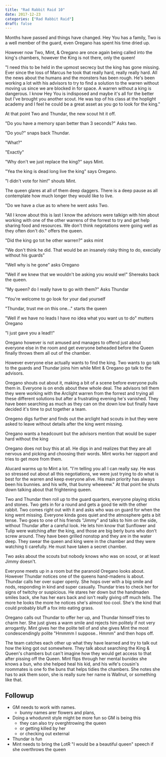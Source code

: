 ```yaml
---
title: "Rad Rabbit Raid 10"
date: 2017-12-23
categories: ["Rad Rabbit Raid"]
draft: false
---
```


Months have passed and things have changed. Hey You has a family, Two is a well member of the guard, even Oregano has spent his time dried up.

However now Two, Mint, & Oregano are once again being called into the king's chambers, however the King is not there, only the queen!

"I need this to be held in the upmost secrecy but the king has gone missing. Ever since the loss of Marcus he took that really hard, really really hard. All the news about the humans and the monsters has been rough. He's been working a lot with his advisors to try to find a solution to the warren without moving us since we are blocked in for space. A warren without a king is dangerous. I know Hey You is indisposed and maybe it's all for the better but I've brought you another scout. He was top of his class at the hoplight academy and I feel he could be a great asset as you go to look for the king."

At that point Two and Thundar, the new scout hit it off.

"Do you have a memory span better than 3 seconds?" Asks two.

"Do you?" snaps back Thundar.

"What?"

"Exactly"

"Why don't we just replace the king?" says Mint.

"Yea the king is dead long live the king" says Oregano.

"I didn't vote for him!" shouts Mint.

The queen glares at all of them deep daggers. There is a deep pause as all contemplate how much longer they would like to live.

"Do we have a clue as to where he went asks Two.

"All I know about this is last I know the advisors were talkign with him about working with one of the other warrens of the forrest to try and get help sharing food and resources. We don't think negotations were going well as they often don't do." offers the queen.

"Did the king go tot he other warren?" asks mint

"We don't think he did. That would be an insanely risky thing to do, execially without his guards"

"Well why is he gone" asks Oregano

"Well if we knew that we wouldn't be asking you would we!" Shereaks back the queen.

"My queen? do I really have to go with them?" Asks Thundar

"You're welcome to go look for your dad yourself

"Thundar, trust me on this one..." starts the queen

"Well if we have no leads I have no idea what you want us to do" mutters Oregano

"I just gave you a lead!!"

Oregano however is not amused and manages to offend just about everyone else in the room and get everyone beheaded before the Queen finally throws them all out of the chamber.

However everyone else actually wants to find the king. Two wants to go talk to the guards and Thundar joins him while Mint & Oregano go talk to the advisors.

Oregano shouts out about it, making a bit of a scene before everyone pulls them in. Everyone is on ends about thew whole deal. The advisors tell them they were working with the Arclight warren from the forrest and trying all these different solutions but after a frustrating evening he's vanished. They have been searching as much as they can on the down low but finally have decided it's time to put together a team.

Oregeno digs further and finds out the arclight had scouts in but they were asked to leave without details after the king went missing.

Oregano wants a headcount but the advisors mention that would be super hard without the king

Oregano does not buy this at all. He digs in and realizes that they are all nervous and picking and choosing their words. Mint works her rapport and tries to get more from them. 

Alucard warms up to Mint a lot. "I'm telling you all I can really say. He was so stressed out about all this negotiations, we were just trying to do what is best for the warren and keep everyone alive. His main priority has always been his bunnies. and his wife, that bunny wheeeew." At that point he shuts down talking about that frightening queen.

Two and Thundar then roll up to the guard quarters, everyone playing sticks and stones. Two gets in for a round and gets a good tie with the other rabbit. Two comes right out with it and asks who was on guard for when the king went missing. Everyone kinda goes quiet and the atmosphere gets a bit tense. Two goes to one of his friends "Jimmy" and talks to him on the side, without Thundar after a careful look. He lets him know that Sunflower and Tulip were watching after the king, and those are big berly buns who don't screw around. They have been grilled nonstop and they are in the water deep. They swear the queen and king were in the chamber and they were watching ti carefully. He must have taken a secret chamber.

Two asks about the scouts but nobody knows who was on scout, or at least Jimmy doesn't.

Everyone meets up in a room but the paranoid Oregano looks about. However Thundar notices one of the queens hand-madens is about. Thundar calls her over super openly. She hops over with a big smile and nods, responding in kind and super casually. Thundar tries to check her for signs of twitchy or suspicious. He stares her down but the handmaden smiles back, she has her ears back and isn't really giving off much tells. The more he looks the more he notices she's almost too cool. She's the kind that could probably bluff a fox into eating grass.

Oregano calls out Thundar to offer her up, and Thundar himself tries to charm her. She just gives a warm smile and rejects him politely if not very arrogantly. Mint gives her the polite tell of and she gives Mint the most condescendingly polite "Hmmmm I suppose.. Hmmm" and then hops off.

The team catches each other up what they have learned and try to talk out how the king got out somewhere. They talk about searching the King & Queen's chambers but can't imagine how they would get access to that after pissing off the Queen. Mint flips through her mental bunidex she knows a bun, who she helped heal his kid, and his wife's cousin's roommates is one fo the buns that helps tidies the chambers. She notes she has to ask them soon, she is really sure her name is Wallnut, or something like that.

## Followup

* GM needs to work with names.
    * bunny names arer flowers and plans,
* Doing a whodunnit style might be more fun so GM is being this
    * they can also try overghtrowing the queen
    * or getting killed by her
    * or checking out external
* Thundar is fun
* Mint needs to bring the LotR "I would be a beautiful queen" speech if she overthrows the queen
